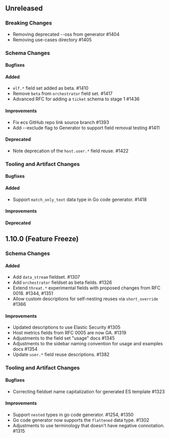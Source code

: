 <!-- When adding an entry to the Changelog:

- Please follow the Keep a Changelog: http://keepachangelog.com/ guidelines.
- Please insert your changelog line ordered by PR ID.
- Make sure you add your entry to the correct section (schema or tooling).

Thanks, you're awesome :-) -->

## Unreleased

### Breaking Changes

* Removing deprecated --oss from generator #1404
* Removing use-cases directory #1405

### Schema Changes

#### Bugfixes

#### Added

* `elf.*` field set added as beta. #1410
* Remove `beta` from `orchestrator` field set. #1417
* Advanced RFC for adding a `ticket` schema to stage 1 #1436

#### Improvements

* Fix ecs GitHub repo link source branch #1393
* Add --exclude flag to Generator to support field removal testing #1411

#### Deprecated

* Note deprecation of the `host.user.*` field reuse. #1422

### Tooling and Artifact Changes

#### Bugfixes

#### Added

* Support `match_only_text` data type in Go code generator. #1418

#### Improvements

#### Deprecated

## 1.10.0 (Feature Freeze)

### Schema Changes

#### Added

* Add `data_stream` fieldset. #1307
* Add `orchestrator` fieldset as beta fields. #1326
* Extend `threat.*` experimental fields with proposed changes from RFC 0018. #1344, #1351
* Allow custom descriptions for self-nesting reuses via `short_override` #1366

#### Improvements

* Updated descriptions to use Elastic Security #1305
* Host metrics fields from RFC 0005 are now GA. #1319
* Adjustments to the field set "usage" docs #1345
* Adjustments to the sidebar naming convention for usage and examples docs #1354
* Update `user.*` field reuse descriptions. #1382

### Tooling and Artifact Changes

#### Bugfixes

* Correcting fieldset name capitalization for generated ES template #1323

#### Improvements

* Support `nested` types in go code generator. #1254, #1350
* Go code generator now supports the `flattened` data type. #1302
* Adjustments to use terminology that doesn't have negative connotation. #1315

<!-- All empty sections:

## Unreleased

### Schema Changes
### Tooling and Artifact Changes

#### Breaking changes

#### Bugfixes

#### Added

#### Improvements

#### Deprecated

-->

